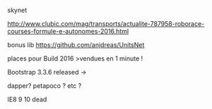 
skynet

http://www.clubic.com/mag/transports/actualite-787958-roborace-courses-formule-e-autonomes-2016.html

bonus lib
https://github.com/anjdreas/UnitsNet


places pour Build 2016 >vendues en 1 minute !

Bootstrap 3.3.6 released -> 



dapper? petapoco ? etc ?

IE8 9 10 dead
